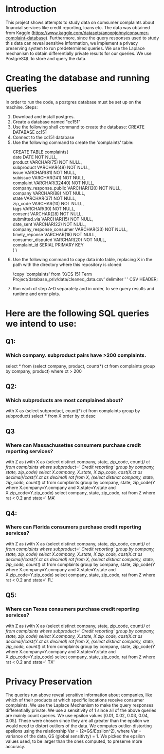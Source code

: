 # Introduction
This project shows attempts to study data on comsumer complaints about financial services like credit reporting, loans etc. The data was obtained from Kaggle (https://www.kaggle.com/datasets/anoopjohny/consumer-complaint-database). Furthermore, since the query responses used to study this data can reveal sensitive information, we implement a privacy preserving system to run predetermined queries. We use the Laplace mechanism to obtain differentially private results for our queries. We use PostgreSQL to store and query the data.

# Creating the database and running queries
In order to run the code, a postgres database must be set up on the machine. 
Steps:
<ol>
<li> Download and install postgres.
<li> Create a database named "cc151"
<li> Use the following shell command to create the database:
CREATE DATABASE cc151
<li> Connect to the cc151 database
<li> Use the following command to create the 'complaints' table:

CREATE TABLE complaints( \
    date DATE NOT NULL, \
    product VARCHAR(75) NOT NULL, \
    subproduct VARCHAR(48) NOT NULL, \
    issue VARCHAR(81) NOT NULL, \
    subissue VARCHAR(141) NOT NULL, \
    complaint VARCHAR(32440) NOT NULL, \
    company_response_public VARCHAR(120) NOT NULL, \
    company VARCHAR(88) NOT NULL, \
    state VARCHAR(37) NOT NULL, \
    zip_code VARCHAR(10) NOT NULL, \
    tags VARCHAR(30) NOT NULL, \
    consent VARCHAR(28) NOT NULL, \
    submitted_via VARCHAR(15) NOT NULL, \
    date_sent VARCHAR(22) NOT NULL, \
    company_response_consumer VARCHAR(33) NOT NULL, \
    timely_reponse VARCHAR(18) NOT NULL, \
    consumer_disputed VARCHAR(20) NOT NULL, \
    complaint_id SERIAL PRIMARY KEY \
    ) \

<li> Use the following command to copy data into table, replacing X in the path with the directory where this repository is cloned:

\copy 'complaints' from 'X/CS 151 Term Project/database_priv/data/cleaned_data.csv' delimiter ' ' CSV HEADER;

<li> Run each of step A-D separately and in order, to see query results and runtime and error plots.
</ol>

# Here are the following SQL queries we intend to use:

## Q1:
### Which company. subproduct pairs have >200 complaints.
select * from (select company, product, count(*) ct
from complaints
group by company, product)
where ct > 200

## Q2:
### Which subproducts are most complained about?    
with X as (select subproduct, count(*) ct from
		  complaints group by subproduct)
select * from X
order by ct desc

## Q3
### Where can Massachusettes consumers purchase credit reporting services?
with Z as (with X as (select distinct company, state, zip_code, count(*) ct from
complaints 
where subproduct=' Credit reporting'
		  group by company, state, zip_code)
select X.company, X.state, X.zip_code, cast(X.ct as decimal)/cast(Y.ct as decimal) rat
from X, (select distinct company, state, zip_code, count(*) ct from
complaints group by company, state, zip_code)Y
where X.company=Y.company and X.state=Y.state and X.zip_code=Y.zip_code)
select company, state, zip_code, rat
from Z
where rat < 0.2 and state=' MA'

## Q4: 
### Where can Florida consumers purchase credit reporting services?
with Z as (with X as (select distinct company, state, zip_code, count(*) ct from
complaints 
where subproduct=' Credit reporting'
		  group by company, state, zip_code)
select X.company, X.state, X.zip_code, cast(X.ct as decimal)/cast(Y.ct as decimal) rat
from X, (select distinct company, state, zip_code, count(*) ct from
complaints group by company, state, zip_code)Y
where X.company=Y.company and X.state=Y.state and X.zip_code=Y.zip_code)
select company, state, zip_code, rat
from Z
where rat < 0.2 and state=' FL'

## Q5: 
### Where can Texas consumers purchase credit reporting services?
with Z as (with X as (select distinct company, state, zip_code, count(*) ct from
complaints 
where subproduct=' Credit reporting'
		  group by company, state, zip_code)
select X.company, X.state, X.zip_code, cast(X.ct as decimal)/cast(Y.ct as decimal) rat
from X, (select distinct company, state, zip_code, count(*) ct from
complaints group by company, state, zip_code)Y
where X.company=Y.company and X.state=Y.state and X.zip_code=Y.zip_code)
select company, state, zip_code, rat
from Z
where rat < 0.2 and state=' TX'

# Privacy Preservation
The queries run above reveal sensitive information about companies, like which of their products at which specific locations receive consumer complaints.
We use the Laplace Mechanism to make the query responses differentially private.
We use a sensitivity of 1 since all of the above queries are mainly count queries.
We use epsilon values [0.01, 0.02, 0.03, 0.04, 0.05]. These were chosen since they are all greater than the epsilon we would need to distort outliers of the data. We computes outlier-distorting epsilons using the relationship Var = (2*GS/Epsilon^2), where Var = variance of the data, GS (global sensitivty) = 1. We picked the epsilon values used, to be larger than the ones computed, to preserve more accuracy.

